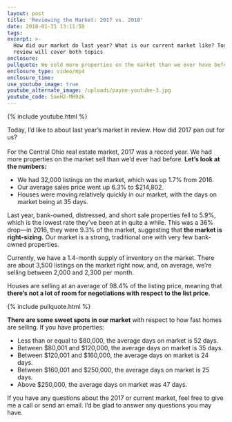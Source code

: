 ```yaml
---
layout: post
title: 'Reviewing the Market: 2017 vs. 2018'
date: 2018-01-31 13:11:58
tags:
excerpt: >-
  How did our market do last year? What is our current market like? Today, my
  review will cover both topics
enclosure:
pullquote: We sold more properties on the market than we ever have before.
enclosure_type: video/mp4
enclosure_time:
use_youtube_image: true
youtube_alternate_image: /uploads/payne-youtube-3.jpg
youtube_code: 5aeH2-MH9zk
---
```



{% include youtube.html %}

Today, I’d like to about last year’s market in review. How did 2017 pan out for us?<br><br>For the Central Ohio real estate market, 2017 was a record year. We had more properties on the market sell than we’d ever had before. **Let’s look at the numbers:**

* We had 32,000 listings on the market, which was up 1.7% from 2016.
* Our average sales price went up 6.3% to $214,802.
* Houses were moving relatively quickly in our market, with the days on market being at 35 days.

Last year, bank-owned, distressed, and short sale properties fell to 5.9%, which is the lowest rate they’ve been at in quite a while. This was a 36% drop—in 2016, they were 9.3% of the market, suggesting that **the market is right-sizing.** Our market is a strong, traditional one with very few bank-owned properties.

Currently, we have a 1.4-month supply of inventory on the market. There are about 3,500 listings on the market right now, and, on average, we’re selling between 2,000 and 2,300 per month.

Houses are selling at an average of 98.4% of the listing price, meaning that **there’s not a lot of room for negotiations with respect to the list price.**

{% include pullquote.html %}

**There are some sweet spots in our market** with respect to how fast homes are selling. If you have properties:

* Less than or equal to $80,000, the average days on market is 52 days.
* Between $80,001 and $120,000, the average days on market is 35 days.
* Between $120,001 and $160,000, the average days on market is 24 days.
* Between $160,001 and $250,000, the average days on market is 25 days.
* Above $250,000, the average days on market was 47 days.

If you have any questions about the 2017 or current market, feel free to give me a call or send an email. I’d be glad to answer any questions you may have.